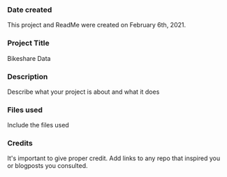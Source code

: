### Date created
This project and ReadMe were created on February 6th, 2021.

### Project Title
Bikeshare Data

### Description
Describe what your project is about and what it does

### Files used
Include the files used

### Credits
It's important to give proper credit. Add links to any repo that inspired you or blogposts you consulted.
